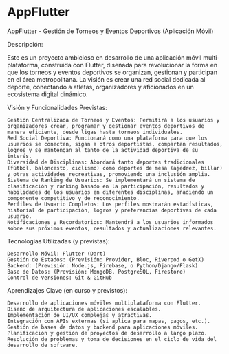 # AppFlutter
AppFlutter - Gestión de Torneos y Eventos Deportivos (Aplicación Móvil)

Descripción:

Este es un proyecto ambicioso en desarrollo de una aplicación móvil multi-plataforma, construida con Flutter, diseñada para revolucionar la forma en que los torneos y eventos deportivos se organizan, gestionan y participan en el área metropolitana. La visión es crear una red social dedicada al deporte, conectando a atletas, organizadores y aficionados en un ecosistema digital dinámico.

Visión y Funcionalidades Previstas:

    Gestión Centralizada de Torneos y Eventos: Permitirá a los usuarios y organizadores crear, programar y gestionar eventos deportivos de manera eficiente, desde ligas hasta torneos individuales.
    Red Social Deportiva: Funcionará como una plataforma para que los usuarios se conecten, sigan a otros deportistas, compartan resultados, logros y se mantengan al tanto de la actividad deportiva de su interés.
    Diversidad de Disciplinas: Abordará tanto deportes tradicionales (fútbol, baloncesto, ciclismo) como deportes de mesa (ajedrez, billar) y otras actividades recreativas, promoviendo una inclusión amplia.
    Sistema de Ranking de Usuarios: Se implementará un sistema de clasificación y ranking basado en la participación, resultados y habilidades de los usuarios en diferentes disciplinas, añadiendo un componente competitivo y de reconocimiento.
    Perfiles de Usuario Completos: Los perfiles mostrarán estadísticas, historial de participación, logros y preferencias deportivas de cada usuario.
    Notificaciones y Recordatorios: Mantendrá a los usuarios informados sobre sus próximos eventos, resultados y actualizaciones relevantes.

Tecnologías Utilizadas (y previstas):

    Desarrollo Móvil: Flutter (Dart)
    Gestión de Estados: (Previsión: Provider, Bloc, Riverpod o GetX)
    Backend: (Previsión: Node.js, Firebase, o Python/Django/Flask)
    Base de Datos: (Previsión: MongoDB, PostgreSQL, Firestore)
    Control de Versiones: Git & GitHub

Aprendizajes Clave (en curso y previstos):

    Desarrollo de aplicaciones móviles multiplataforma con Flutter.
    Diseño de arquitectura de aplicaciones escalables.
    Implementación de UI/UX complejas y atractivas.
    Integración con APIs externas (si aplica para mapas, pagos, etc.).
    Gestión de bases de datos y backend para aplicaciones móviles.
    Planificación y gestión de proyectos de desarrollo a largo plazo.
    Resolución de problemas y toma de decisiones en el ciclo de vida del desarrollo de software.
